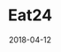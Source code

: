 ---
layout: site
title: "Eat24"
date: 2018-04-12
categories: [lifestyle]
version: 5.2.6
major: 5
minor: 2
patch: 6
slug: eat24
link: https://www.eat24.com
submitter: lpolepeddi
permalink: /sites/:slug
---